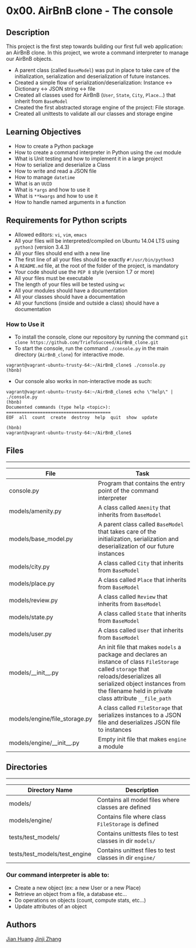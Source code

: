 # 0x00. AirBnB clone - The console

## Description

This project is the first step towards building our first full web application: an AirBnB clone. In this project, we wrote a command interpreter to manage our AirBnB objects. 
* A parent class (called `BaseModel`) was put in place to take care of the initialization, serialization and deserialization of future instances.
* Created a simple flow of serialization/deserialization: Instance <-> Dictionary <-> JSON string <-> file
* Created all classes used for AirBnB (`User`, `State`, `City`, `Place`…) that inherit from `BaseModel`
* Created the first abstracted storage engine of the project: File storage.
* Created all unittests to validate all our classes and storage engine

## Learning Objectives
* How to create a Python package
* How to create a command interpreter in Python using the `cmd` module
* What is Unit testing and how to implement it in a large project
* How to serialize and deserialize a Class
* How to write and read a JSON file
* How to manage `datetime`
* What is an `UUID`
* What is `*args` and how to use it
* What is `**kwargs` and how to use it
* How to handle named arguments in a function

## Requirements for Python scripts
* Allowed editors: `vi`, `vim`, `emacs`
* All your files will be interpreted/compiled on Ubuntu 14.04 LTS using `python3` (version 3.4.3)
* All your files should end with a new line
* The first line of all your files should be exactly `#!/usr/bin/python3`
* A `README.md` file, at the root of the folder of the project, is mandatory
* Your code should use the `PEP 8` style (version 1.7 or more)
* All your files must be executable
* The length of your files will be tested using `wc`
* All your modules should have a documentation
* All your classes should have a documentation
* All your functions (inside and outside a class) should have a documentation

### How to Use it
* To install the console, clone our repository by running the command `git clone https://github.com/TrieToSucceed/AirBnB_clone.git`
* To start the console, run the command `./console.py` in the main directory (`AirBnB_clone`) for interactive mode.
```
vagrant@vagrant-ubuntu-trusty-64:~/AirBnB_clone$ ./console.py
(hbnb)
```
* Our console also works in non-interactive mode as such:
```
vagrant@vagrant-ubuntu-trusty-64:~/AirBnB_clone$ echo \"help\" | ./console.py
(hbnb)
Documented commands (type help <topic>):
========================================
EOF  all  count  create  destroy  help  quit  show  update

(hbnb)
vagrant@vagrant-ubuntu-trusty-64:~/AirBnB_clone$
```


## Files
---
File|Task
---|---
console.py | Program that contains the entry point of the command interpreter
models/amenity.py | A class called `Amenity` that inherits from `BaseModel`
models/base_model.py | A parent class called `BaseModel` that takes care of the initialization, serialization and deserialization of our future instances
models/city.py | A class called `City` that inherits from `BaseModel`
models/place.py | A class called `Place` that inherits from `BaseModel`
models/review.py | A class called `Review` that inherits from `BaseModel`
models/state.py | A class called `State` that inherits from `BaseModel`
models/user.py | A class called `User` that inherits from `BaseModel`
models/\_\_init\_\_.py | An init file that makes `models` a package and declares an instance of class `FileStorage` called `storage` that reloads/deserializes all serialized object instances from the filename held in private class attribute `__file_path`
models/engine/file_storage.py | A class called `FileStorage` that serializes instances to a JSON file and deserializes JSON file to instances
models/engine/\_\_init\_\_.py | Empty init file that makes `engine` a module

## Directories
---
Directory Name | Description
---|---
models/ | Contains all model files where classes are defined
models/engine/ | Contains file where class `FileStorage` is defined
tests/test_models/ | Contains unittests files to test classes in dir `models/`
tests/test_models/test_engine | Contains unittest files to test classes in dir `engine/`

### Our command interpreter is able to:
* Create a new object (ex: a new User or a new Place)
* Retrieve an object from a file, a database etc…
* Do operations on objects (count, compute stats, etc…)
* Update attributes of an object


## Authors
[Jian Huang](http://github.com/trieToSucceed/)
[Jinji Zhang](https://github.com/iamzinzi/)
